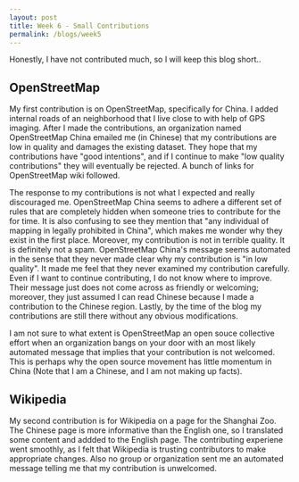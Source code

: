 ```yaml
---
layout: post
title: Week 6 - Small Contributions
permalink: /blogs/week5
---
```


Honestly, I have not contributed much, so I will keep this blog short..
<!--more-->

## OpenStreetMap
My first contribution is on OpenStreetMap, specifically for China. I added internal roads of an neighborhood that I live close to with help of GPS imaging. After I made the contributions, an organization named OpenStreetMap China emailed me (in Chinese) that my contributions are low in quality and damages the existing dataset. They hope that my contributions have "good intentions", and if I continue to make "low quality contributions" they will eventually be rejected. A bunch of links for OpenStreetMap wiki followed. 

The response to my contributions is not what I expected and really discouraged me. OpenStreetMap China seems to adhere a different set of rules that are completely hidden when someone tries to contribute for the for time. It is also confusing to see they mention that "any individual of mapping in legally prohibited in China", which makes me wonder why they exist in the first place. Moreover, my contribution is not in terrible quality. It is definitely not a spam. OpenStreetMap China's message seems automated in the sense that they never made clear why my contribution is "in low quality". It made me feel that they never examined my contribution carefully. Even if I want to continue contributing, I do not know where to improve. Their message just does not come across as friendly or welcoming; moreover, they just assumed I can read Chinese because I made a contribution to the Chinese region. Lastly, by the time of the blog my contributions are still there without any obvious modifications.

I am not sure to what extent is OpenStreetMap  an open souce collective effort when an organization bangs on your door with an most likely automated message that implies that your contribution is not welcomed. This is perhaps why the open source movement has little momentum in China (Note that I am a Chinese, and I am not making up facts). 

## Wikipedia
My second contribution is for Wikipedia on a page for the Shanghai Zoo. The Chinese page is more informative than the English one, so I translated some content and addded to the English page. The contributing experiene went smoothly, as I felt that Wikipedia is trusting contributors to make appropriate changes. Also no group or organization sent me an automated message telling me that my contribution is unwelcomed.